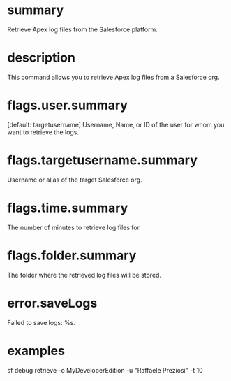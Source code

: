 # summary

Retrieve Apex log files from the Salesforce platform.

# description

This command allows you to retrieve Apex log files from a Salesforce org.

# flags.user.summary

[default: targetusername] Username, Name, or ID of the user for whom you want to retrieve the logs.

# flags.targetusername.summary

Username or alias of the target Salesforce org.

# flags.time.summary

The number of minutes to retrieve log files for.

# flags.folder.summary

The folder where the retrieved log files will be stored.

# error.saveLogs

Failed to save logs: %s.

# examples

sf debug retrieve -o MyDeveloperEdition -u "Raffaele Preziosi" -t 10
